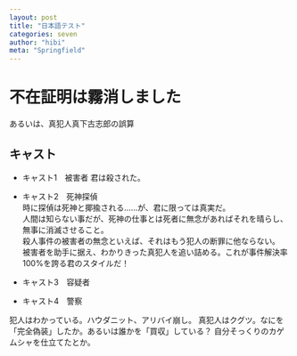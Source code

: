 ```yaml
---
layout: post
title: "日本語テスト"
categories: seven
author: "hibi"
meta: "Springfield"
---
```

# 不在証明は霧消しました
あるいは、真犯人真下古志郎の誤算

## キャスト
* キャスト1　被害者
君は殺された。

* キャスト2　死神探偵  
時に探偵は死神と揶揄される……が、君に限っては真実だ。  
人間は知らない事だが、死神の仕事とは死者に無念があればそれを晴らし、無事に消滅させること。  
殺人事件の被害者の無念といえば、それはもう犯人の断罪に他ならない。  
被害者を助手に据え、わかりきった真犯人を追い詰める。これが事件解決率100%を誇る君のスタイルだ！

* キャスト3　容疑者
* キャスト4　警察

犯人はわかっている。ハウダニット、アリバイ崩し。
真犯人はクグツ。なにを「完全偽装」したか。あるいは誰かを「買収」している？
自分そっくりのカゲムシャを仕立てたとか。

